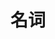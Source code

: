 <!--
 * @Author: wjn
 * @Date: 2020-02-24 12:14:10
 * @LastEditors: wjn
 * @LastEditTime: 2020-02-24 12:14:11
 -->
# 名词
